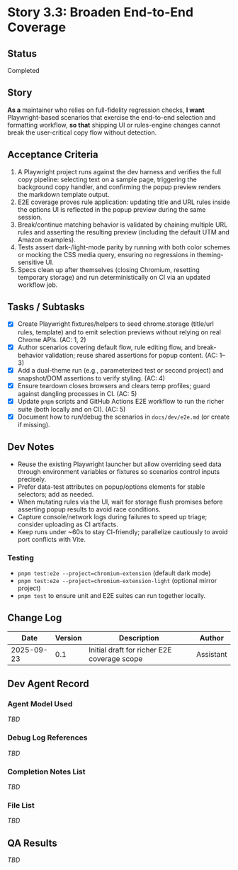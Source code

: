 # Story 3.3: Broaden End-to-End Coverage

## Status

Completed

## Story

**As a** maintainer who relies on full-fidelity regression checks,
**I want** Playwright-based scenarios that exercise the end-to-end selection and formatting workflow,
**so that** shipping UI or rules-engine changes cannot break the user-critical copy flow without detection.

## Acceptance Criteria

1. A Playwright project runs against the dev harness and verifies the full copy pipeline: selecting text on a sample page, triggering the background copy handler, and confirming the popup preview renders the markdown template output.
2. E2E coverage proves rule application: updating title and URL rules inside the options UI is reflected in the popup preview during the same session.
3. Break/continue matching behavior is validated by chaining multiple URL rules and asserting the resulting preview (including the default UTM and Amazon examples).
4. Tests assert dark-/light-mode parity by running with both color schemes or mocking the CSS media query, ensuring no regressions in theming-sensitive UI.
5. Specs clean up after themselves (closing Chromium, resetting temporary storage) and run deterministically on CI via an updated workflow job.

## Tasks / Subtasks

- [x] Create Playwright fixtures/helpers to seed chrome.storage (title/url rules, template) and to emit selection previews without relying on real Chrome APIs. (AC: 1, 2)
- [x] Author scenarios covering default flow, rule editing flow, and break-behavior validation; reuse shared assertions for popup content. (AC: 1–3)
- [x] Add a dual-theme run (e.g., parameterized test or second project) and snapshot/DOM assertions to verify styling. (AC: 4)
- [x] Ensure teardown closes browsers and clears temp profiles; guard against dangling processes in CI. (AC: 5)
- [x] Update `pnpm` scripts and GitHub Actions E2E workflow to run the richer suite (both locally and on CI). (AC: 5)
- [x] Document how to run/debug the scenarios in `docs/dev/e2e.md` (or create if missing).

## Dev Notes

- Reuse the existing Playwright launcher but allow overriding seed data through environment variables or fixtures so scenarios control inputs precisely.
- Prefer data-test attributes on popup/options elements for stable selectors; add as needed.
- When mutating rules via the UI, wait for storage flush promises before asserting popup results to avoid race conditions.
- Capture console/network logs during failures to speed up triage; consider uploading as CI artifacts.
- Keep runs under ~60s to stay CI-friendly; parallelize cautiously to avoid port conflicts with Vite.

### Testing

- `pnpm test:e2e --project=chromium-extension` (default dark mode)
- `pnpm test:e2e --project=chromium-extension-light` (optional mirror project)
- `pnpm test` to ensure unit and E2E suites can run together locally.

## Change Log

| Date       | Version | Description                                 | Author    |
| ---------- | ------- | ------------------------------------------- | --------- |
| 2025-09-23 | 0.1     | Initial draft for richer E2E coverage scope | Assistant |

## Dev Agent Record

### Agent Model Used

_TBD_

### Debug Log References

_TBD_

### Completion Notes List

_TBD_

### File List

_TBD_

## QA Results

_TBD_
